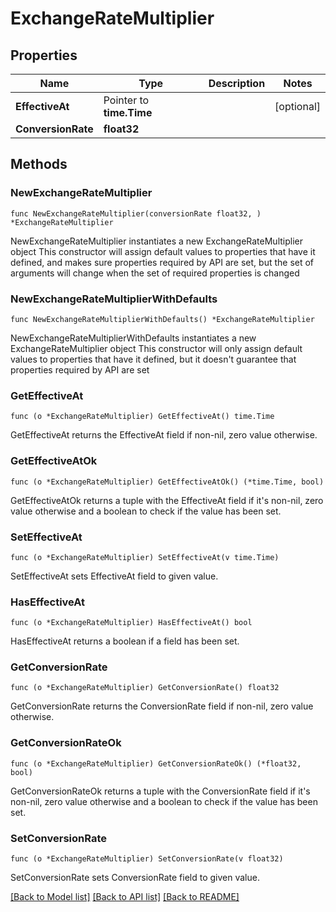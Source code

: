 # ExchangeRateMultiplier

## Properties

Name | Type | Description | Notes
------------ | ------------- | ------------- | -------------
**EffectiveAt** | Pointer to **time.Time** |  | [optional] 
**ConversionRate** | **float32** |  | 

## Methods

### NewExchangeRateMultiplier

`func NewExchangeRateMultiplier(conversionRate float32, ) *ExchangeRateMultiplier`

NewExchangeRateMultiplier instantiates a new ExchangeRateMultiplier object
This constructor will assign default values to properties that have it defined,
and makes sure properties required by API are set, but the set of arguments
will change when the set of required properties is changed

### NewExchangeRateMultiplierWithDefaults

`func NewExchangeRateMultiplierWithDefaults() *ExchangeRateMultiplier`

NewExchangeRateMultiplierWithDefaults instantiates a new ExchangeRateMultiplier object
This constructor will only assign default values to properties that have it defined,
but it doesn't guarantee that properties required by API are set

### GetEffectiveAt

`func (o *ExchangeRateMultiplier) GetEffectiveAt() time.Time`

GetEffectiveAt returns the EffectiveAt field if non-nil, zero value otherwise.

### GetEffectiveAtOk

`func (o *ExchangeRateMultiplier) GetEffectiveAtOk() (*time.Time, bool)`

GetEffectiveAtOk returns a tuple with the EffectiveAt field if it's non-nil, zero value otherwise
and a boolean to check if the value has been set.

### SetEffectiveAt

`func (o *ExchangeRateMultiplier) SetEffectiveAt(v time.Time)`

SetEffectiveAt sets EffectiveAt field to given value.

### HasEffectiveAt

`func (o *ExchangeRateMultiplier) HasEffectiveAt() bool`

HasEffectiveAt returns a boolean if a field has been set.

### GetConversionRate

`func (o *ExchangeRateMultiplier) GetConversionRate() float32`

GetConversionRate returns the ConversionRate field if non-nil, zero value otherwise.

### GetConversionRateOk

`func (o *ExchangeRateMultiplier) GetConversionRateOk() (*float32, bool)`

GetConversionRateOk returns a tuple with the ConversionRate field if it's non-nil, zero value otherwise
and a boolean to check if the value has been set.

### SetConversionRate

`func (o *ExchangeRateMultiplier) SetConversionRate(v float32)`

SetConversionRate sets ConversionRate field to given value.



[[Back to Model list]](../README.md#documentation-for-models) [[Back to API list]](../README.md#documentation-for-api-endpoints) [[Back to README]](../README.md)


